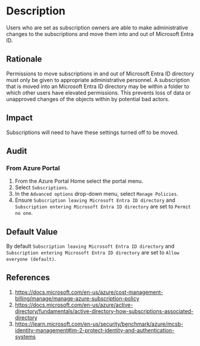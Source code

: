 # Description

Users who are set as subscription owners are able to make administrative changes to the subscriptions and move them into and out of Microsoft Entra ID.

## Rationale

Permissions to move subscriptions in and out of Microsoft Entra ID directory must only be given to appropriate administrative personnel. A subscription that is moved into an Microsoft Entra ID directory may be within a folder to which other users have elevated permissions. This prevents loss of data or unapproved changes of the objects within by potential bad actors.

## Impact

Subscriptions will need to have these settings turned off to be moved.

## Audit

### From Azure Portal

1. From the Azure Portal Home select the portal menu.
2. Select `Subscriptions`.
3. In the `Advanced options` drop-down menu, select `Manage Policies`.
4. Ensure `Subscription leaving Microsoft Entra ID directory` and `Subscription entering Microsoft Entra ID directory` are set to `Permit no one`.

## Default Value

By default `Subscription leaving Microsoft Entra ID directory` and `Subscription entering Microsoft Entra ID directory` are set to `Allow everyone (default)`.

## References

1. <https://docs.microsoft.com/en-us/azure/cost-management-billing/manage/manage-azure-subscription-policy>
2. <https://docs.microsoft.com/en-us/azure/active-directory/fundamentals/active-directory-how-subscriptions-associated-directory>
3. <https://learn.microsoft.com/en-us/security/benchmark/azure/mcsb-identity-management#im-2-protect-identity-and-authentication-systems>
